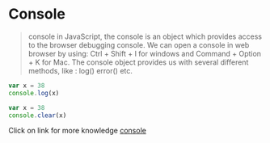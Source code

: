 # Console

> console in JavaScript, the console is an object which provides access to the browser debugging console. We can open a console in web browser by using: Ctrl + Shift + I for windows and Command + Option + K for Mac. The console object provides us with several different methods, like : log() error() etc.

```javascript
var x = 38
console.log(x)

var x = 38
console.clear(x)
```

Click on link for more knowledge [console](../js/10console.js)
